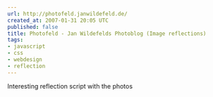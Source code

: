 ```yaml
---
url: http://photofeld.janwildefeld.de/
created_at: 2007-01-31 20:05 UTC
published: false
title: Photofeld - Jan Wildefelds Photoblog (Image reflections)
tags:
- javascript
- css
- webdesign
- reflection
---
```


Interesting reflection script with the photos
